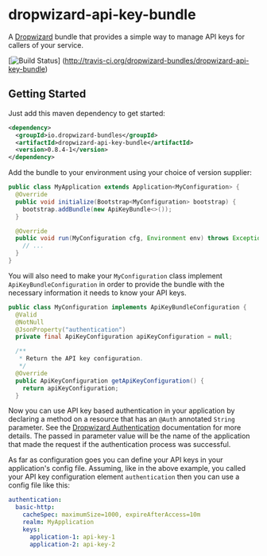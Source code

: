 # dropwizard-api-key-bundle

A [Dropwizard][dropwizard] bundle that provides a simple way to manage API keys for callers of
your service.

[![Build Status](https://secure.travis-ci.org/dropwizard-bundles/dropwizard-api-key-bundle.png?branch=master)]
(http://travis-ci.org/dropwizard-bundles/dropwizard-api-key-bundle)


## Getting Started

Just add this maven dependency to get started:

```xml
<dependency>
  <groupId>io.dropwizard-bundles</groupId>
  <artifactId>dropwizard-api-key-bundle</artifactId>
  <version>0.8.4-1</version>
</dependency>
```

Add the bundle to your environment using your choice of version supplier:

```java
public class MyApplication extends Application<MyConfiguration> {
  @Override
  public void initialize(Bootstrap<MyConfiguration> bootstrap) {
    bootstrap.addBundle(new ApiKeyBundle<>());
  }

  @Override
  public void run(MyConfiguration cfg, Environment env) throws Exception {
    // ...
  }
}
```

You will also need to make your `MyConfiguration` class implement `ApiKeyBundleConfiguration` in
order to provide the bundle with the necessary information it needs to know your API keys.

```java
public class MyConfiguration implements ApiKeyBundleConfiguration {
  @Valid
  @NotNull
  @JsonProperty("authentication")
  private final ApiKeyConfiguration apiKeyConfiguration = null;

  /**
   * Return the API key configuration.
   */
  @Override
  public ApiKeyConfiguration getApiKeyConfiguration() {
    return apiKeyConfiguration;
  }
```

Now you can use API key based authentication in your application by declaring a method on a resource
that has an `@Auth` annotated `String` parameter.  See the
[Dropwizard Authentication][authentication] documentation for more details.  The passed in parameter
value will be the name of the application that made the request if the authentication process was
successful.

As far as configuration goes you can define your API keys in your application's config file.
Assuming, like in the above example, you called your API key configuration element `authentication`
then you can use a config file like this:

```yaml
authentication:
  basic-http:
    cacheSpec: maximumSize=1000, expireAfterAccess=10m
    realm: MyApplication
    keys:
      application-1: api-key-1
      application-2: api-key-2
```

[dropwizard]: http://dropwizard.io
[authentication]: http://www.dropwizard.io/manual/auth.html
